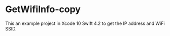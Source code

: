 # GetWifiInfo-copy

This an example project in Xcode 10 Swift 4.2 to get the IP address and WiFi SSID. 
